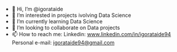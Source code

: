 - 👋 Hi, I’m @igorataide
- 👀 I’m interested in projects ivolving Data Science
- 🌱 I’m currently learning Data Science
- 💞️ I’m looking to collaborate on Data projects 
- 📫 How to reach me:
Linkedin: www.linkedin.com/in/igorataide94
Personal e-mail: igorataide94@gmail.com

<!---
igorataide/igorataide is a ✨ special ✨ repository because its `README.md` (this file) appears on your GitHub profile.
You can click the Preview link to take a look at your changes.
--->
